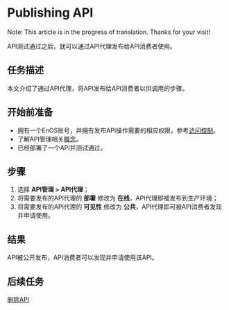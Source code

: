 # Publishing API

Note: This article is in the progress of translation. Thanks for your visit!

API测试通过之后，就可以通过API代理发布给API消费者使用。

## 任务描述

本文介绍了通过API代理，将API发布给API消费者以供调用的步骤。

## 开始前准备

- 拥有一个EnOS账号，并拥有发布API操作需要的相应权限，参考[访问控制](api_management_access_control)。
- 了解API管理相关[概念](api_management_concepts)。
- 已经部署了一个API并测试通过。

## 步骤
1. 选择 **API管理 > API代理**；
2. 将需要发布的API代理的 **部署** 修改为 **在线**，API代理即被发布到生产环境；
3. 将需要发布的API代理的 **可见性** 修改为 **公共**，API代理即可被API消费者发现并申请使用。

## 结果

API被公开发布，API消费者可以发现并申请使用该API。

## 后续任务

[删除API](deleting_api)